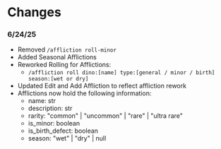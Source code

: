 # Changes

### 6/24/25

- Removed `/affliction roll-minor`
- Added Seasonal Afflictions
- Reworked Rolling for Afflictions:
  - `/affliction roll dino:[name] type:[general / minor / birth] season:[wet or dry]`
- Updated Edit and Add Affliction to reflect affliction rework
- Afflictions now hold the following information:
  - name: str
  - description: str
  - rarity: "common" | "uncommon" | "rare" | "ultra rare"
  - is_minor: boolean
  - is_birth_defect: boolean
  - season: "wet" | "dry" | null